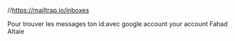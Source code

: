 //https://mailtrap.io/inboxes

Pour trouver les messages
ton id:avec google account
your account Fahad Altaie